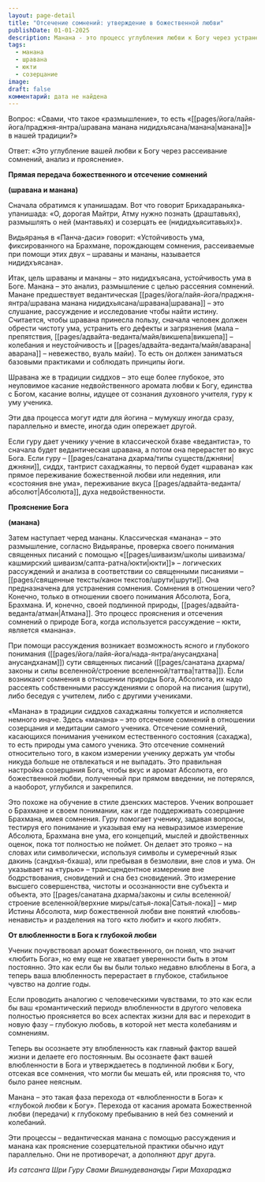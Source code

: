 ```yaml
---
layout: page-detail
title: "Отсечение сомнений: утверждение в божественной любви"
publishDate: 01-01-2025
description: Манана - это процесс углубления любви к Богу через устранение сомнений и аналитическое прояснение. В классической веданте манана следует за шраваной (слушанием учения) и ведёт к нидидхьясане - устойчивости ума в Боге. Манана включает рассуждение с опорой на писания и наставления учителя, чтобы устранить сомнения о природе Абсолюта и Атмана. В традиции сиддхов манана - это также отсечение сомнений в собственной практике созерцания, настройка ума на удержание вкуса божественной любви. Этот этап переводит ученика от начальной влюблённости в Бога к глубокой, устойчивой любви, делая её постоянной основой жизни.
tags:
  - манана
  - шравана
  - юкти
  - созерцание
image: 
draft: false
комментарий: дата не найдена
---
```


Вопрос: «Свами, что такое «размышление», то есть «[[pages/йога/лайя-йога/праджня-янтра/шравана манана нидидхьясана/манана|манана]]» в нашей традиции?»

Ответ: «Это углубление вашей любви к Богу через рассеивание сомнений, анализ и прояснение».

**Прямая передача божественного и отсечение сомнений**

**(шравана и манана)**

Сначала обратимся к упанишадам. Вот что говорит Брихадараньяка-упанишада: «О, дорогая Майтри, Атму нужно познать (драштавьях), размышлять о ней (мантавьях) и созерцать ее (нидидхьяситавьях)».

Видьяранья в «Панча-даси» говорит: «Устойчивость ума, фиксированного на Брахмане, порождающем сомнения, рассеиваемые при помощи этих двух – шраваны и мананы, называется нидидхъясана».

Итак, цель шраваны и мананы – это нидидхъясана, устойчивость ума в Боге. Манана – это анализ, размышление с целью рассеяния сомнений. Манане предшествует ведантическая [[pages/йога/лайя-йога/праджня-янтра/шравана манана нидидхьясана/шравана|шравана]] – это слушание, рассуждение и исследование чтобы найти истину. Считается, чтобы шравана принесла пользу, сначала человек должен обрести чистоту ума, устранить его дефекты и загрязнения (мала – препятствия, [[pages/адвайта-веданта/майя/викшепа|викшепа]] – колебания и неустойчивость и [[pages/адвайта-веданта/майя/аварана|аварана]] – невежество, вуаль майи). То есть он должен заниматься базовыми практиками и соблюдать принципы йоги.

Шравана же в традиции сиддхов – это еще более глубокое, это неуловимое касание недвойственного аромата любви к Богу, единства с Богом, касание волны, идущее от сознания духовного учителя, гуру к уму ученика.

Эти два процесса могут идти для йогина – мумукшу иногда сразу, параллельно и вместе, иногда один опережает другой.

Если гуру дает ученику учение в классической бхаве «ведантиста», то сначала будет ведантическая шравана, а потом она перерастет во вкус Бога. Если гуру – [[pages/санатана дхарма/типы существ/джняни|джняни]], сиддх, тантрист сахаджаяны, то первой будет «шравана» как прямое переживание божественной любви или недеяния, или «состояния вне ума», переживание вкуса [[pages/адвайта-веданта/абсолют|Абсолюта]], духа недвойственности.

**Прояснение Бога**

**(манана)**

Затем наступает черед мананы. Классическая «манана» – это размышление, согласно Видьяранье, проверка своего понимания священных писаний с помощью «[[pages/шиваизм/школы шиваизма/кашмирский шиваизм/сапта-ратна/юкти|юкти]]» – логических рассуждений и анализа в соответствии со священными писаниями – [[pages/священные тексты/канон текстов/шрути|шрути]]. Она предназначена для устранения сомнения. Сомнения в отношении чего? Конечно, только в отношении своего понимания Абсолюта, Бога, Брахмана. И, конечно, своей подлинной природы, [[pages/адвайта-веданта/атман|Атмана]]. Это процесс прояснения и отсечения сомнений о природе Бога, когда используется рассуждение – юкти, является «манана». 

При помощи рассуждения возникает возможность ясного и глубокого понимания ([[pages/йога/лайя-йога/нада-янтра/анусандхана|анусандханам]]) сути священных писаний ([[pages/санатана дхарма/законы и силы вселенной/строение вселенной/таттва|таттва]]). Если возникают сомнения в отношении природы Бога, Абсолюта, их надо рассеять собственными рассуждениями с опорой на писания (шрути), либо беседуя с учителем, либо с другими учениками.

«Манана» в традиции сиддхов сахаджаяны толкуется и исполняется немного иначе. Здесь «манана» – это отсечение сомнений в отношении созерцания и медитации самого ученика. Отсечение сомнений, касающихся понимания учеником естественного состояния (сахаджа), то есть природы ума самого ученика. Это отсечение сомнений относительно того, в каком измерении ученику держать ум чтобы никуда больше не отвлекаться и не выпадать. Это правильная настройка созерцания Бога, чтобы вкус и аромат Абсолюта, его божественной любви, полученный при прямом введении, не потерялся, а наоборот, углубился и закрепился.

Это похоже на обучение в стиле дзенских мастеров. Ученик вопрошает о Брахмане и своем понимании, как и где поддерживать созерцание Брахмана, имея сомнения. Гуру помогает ученику, задавая вопросы, тестируя его понимание и указывая ему на невыразимое измерение Абсолюта, Брахмана вне ума, его концепций, мыслей и двойственных оценок, пока тот полностью не поймет. Он делает это трояко – на словах или символически, используя символы и сумеречный язык дакинь (сандхья-бхаша), или пребывая в безмолвии, вне слов и ума. Он указывает на «турью» – трансцендентное измерение вне бодрствования, сновидений и сна без сновидений. Это измерение высшего совершенства, чистоты и осознанности вне субъекта и объекта, это [[pages/санатана дхарма/законы и силы вселенной/строение вселенной/верхние миры/сатья-лока|Сатья-лока]] – мир Истины Абсолюта, мир божественной любви вне понятий «любовь-ненависть» и разделения на того «кто любит» и «кого любят».

**От влюбленности в Бога к глубокой любви**

Ученик почувствовал аромат божественного, он понял, что значит «любить Бога», но ему еще не хватает уверенности быть в этом постоянно. Это как если бы вы были только недавно влюблены в Бога, а теперь ваша влюбленность перерастает в глубокое, стабильное чувство на долгие годы.

Если проводить аналогию с человеческими чувствами, то это как если бы ваш «романтический период» влюбленности в другого человека полностью проясняется во всех аспектах жизни для вас и переходит в новую фазу – глубокую любовь, в которой нет места колебаниям и сомнениям.

Теперь вы осознаете эту влюбленность как главный фактор вашей жизни и делаете его постоянным. Вы осознаете факт вашей влюбленности в Бога и утверждаетесь в подлинной любви к Богу, отсекая все сомнения, что могли бы мешать ей, или проясняя то, что было ранее неясным.

Манана – это такая фаза перехода от «влюбленности в Бога» к «глубокой любви к Богу». Перехода от касания аромата Божественной любви (передачи) к глубокому пребыванию в ней без сомнений и колебаний. 

Эти процессы – ведантическая манана с помощью рассуждения и манана как прояснение созерцательной практики обычно идут параллельно. Они не противоречат, а дополняют друг друга.

*Из сатсанга Шри Гуру Свами Вишнудевананды Гири Махараджа*

